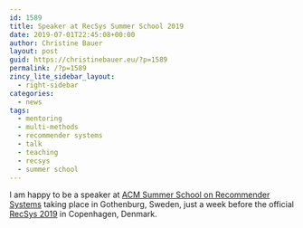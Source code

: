 ```yaml
---
id: 1589
title: Speaker at RecSys Summer School 2019
date: 2019-07-01T22:45:08+00:00
author: Christine Bauer
layout: post
guid: https://christinebauer.eu/?p=1589
permalink: /?p=1589
zincy_lite_sidebar_layout:
  - right-sidebar
categories:
  - news
tags:
  - mentoring
  - multi-methods
  - recommender systems
  - talk
  - teaching
  - recsys
  - summer school
---
```

I am happy to be a speaker at <a href="https://acmrecsys.github.io/rsss2019/" rel="noopener noreferrer" target="_blank">ACM Summer School on Recommender Systems</a> taking place in Gothenburg, Sweden, just a week before the official <a href="https://recsys.acm.org/recsys19/" rel="noopener noreferrer" target="_blank">RecSys 2019</a> in Copenhagen, Denmark.